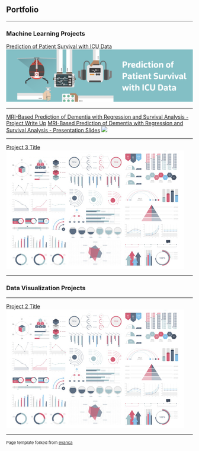 ## Portfolio

---

### Machine Learning Projects 

[Prediction of Patient Survival with ICU Data](/patient_survival_ICU.md)
<img src="images/proj1_image.png?raw=true"/>

---
[MRI-Based Prediction of Dementia with Regression and Survival Analysis - Project Write Up](/MRI_dementia_reg_analysis.md)
[MRI-Based Prediction of Dementia with Regression and Survival Analysis - Presentation Slides](/bst210proj_MRI_dementia.pdf)
<img src="images/proj2_image.jpg?raw=true"/>

---
[Project 3 Title](http://example.com/)
<img src="images/dummy_thumbnail.jpg?raw=true"/>

---

### Data Visualization Projects


---

[Project 2 Title](/pdf/sample_presentation.pdf)
<img src="images/dummy_thumbnail.jpg?raw=true"/>

---
<p style="font-size:11px">Page template forked from <a href="https://github.com/evanca/quick-portfolio">evanca</a></p>
<!-- Remove above link if you don't want to attibute -->
